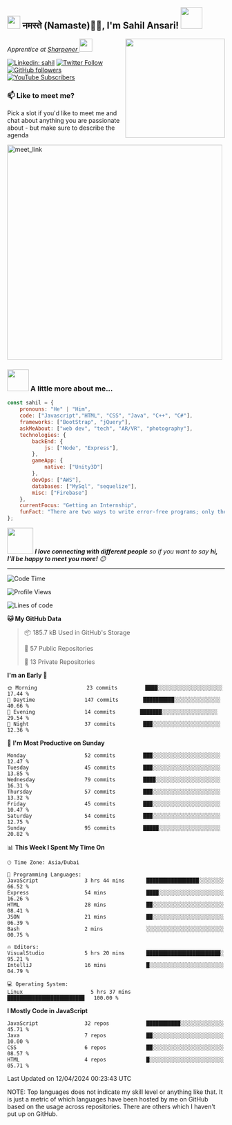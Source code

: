 <h2><img src="https://emojis.slackmojis.com/emojis/images/1531849430/4246/blob-sunglasses.gif?1531849430" width="30"/> नमस्ते (Namaste)🙏🏻, I'm Sahil Ansari! <img src="https://media.giphy.com/media/12oufCB0MyZ1Go/giphy.gif" width="50"></h2>
<img align='right' src="https://media.giphy.com/media/M9gbBd9nbDrOTu1Mqx/giphy.gif" width="230">
<p><em>Apprentice at <a href="https://www.sharpener.tech/">Sharpener
</a><img src="https://media.giphy.com/media/WUlplcMpOCEmTGBtBW/giphy.gif" width="30"> 
</em></p>

[![Linkedin: sahil](https://img.shields.io/badge/-sahil-blue?style=flat-square&logo=Linkedin&logoColor=white&link=https://www.linkedin.com/in/sahilansari01/)](https://www.linkedin.com/in/sahilansari01/)
[![Twitter Follow](https://img.shields.io/twitter/follow/sahilansari01?label=Follow)](https://twitter.com/intent/follow?screen_name=sahilansari01)
[![GitHub followers](https://img.shields.io/github/followers/sahil-ansari01?label=Followers&style=social)](https://github.com/sahilansari01)
[![YouTube Subscribers](https://img.shields.io/youtube/channel/subscribers/UCtGKTv9O8srPEFcvBYY0nkQ?label=Subscribers&style=social)](https://www.youtube.com/channel/UCtGKTv9O8srPEFcvBYY0nkQ)


### 📫 Like to meet me?

Pick a slot if you'd like to meet me and chat about anything you are passionate about - but make sure to describe the agenda

<a href="https://calendly.com/sahilansari01/30min" target="_blank"><img width="498" alt="meet_link" src="https://user-images.githubusercontent.com/15426564/144297439-f530f383-e73e-41e0-9914-a9b7d3f432e5.png"></a>

### <img src="https://media.giphy.com/media/VgCDAzcKvsR6OM0uWg/giphy.gif" width="50"> A little more about me...  

```javascript
const sahil = {
    pronouns: "He" | "Him",
    code: ["Javascript","HTML", "CSS", "Java", "C++", "C#"],
    frameworks: ["BootStrap", "jQuery"],
    askMeAbout: ["web dev", "tech", "AR/VR", "photography"],
    technologies: {
        backEnd: {
            js: ["Node", "Express"],
        },
        gameApp: {
            native: ["Unity3D"]
        },
        devOps: ["AWS"],
        databases: ["MySql", "sequelize"],
        misc: ["Firebase"]
    },
    currentFocus: "Getting an Internship",
    funFact: "There are two ways to write error-free programs; only the third one works"
};
```

<img src="https://media.giphy.com/media/LnQjpWaON8nhr21vNW/giphy.gif" width="60"> <em><b>I love connecting with different people</b> so if you want to say <b>hi, I'll be happy to meet you more!</b> 😊</em>

---
<!--START_SECTION:waka-->
![Code Time](http://img.shields.io/badge/Code%20Time-2%2C64%20hrs%2038%20mins-blue)

![Profile Views](http://img.shields.io/badge/Profile%20Views-163-blue)

![Lines of code](https://img.shields.io/badge/From%20Hello%20World%20I%27ve%20Written-35%20thousand%20lines%20of%20code-blue)

**🐱 My GitHub Data** 

> 📦 185.7 kB Used in GitHub's Storage 
 > 
> 📜 57 Public Repositories 
 > 
> 🔑 13 Private Repositories 
 > 
**I'm an Early 🐤** 

```text
🌞 Morning                23 commits         ████░░░░░░░░░░░░░░░░░░░░░   17.44 % 
🌆 Daytime                147 commits        ██████████░░░░░░░░░░░░░░░   40.66 % 
🌃 Evening                14 commits        ███████░░░░░░░░░░░░░░░░░░   29.54 % 
🌙 Night                  37 commits         ███░░░░░░░░░░░░░░░░░░░░░░   12.36 % 
```
📅 **I'm Most Productive on Sunday** 

```text
Monday                   52 commits         ███░░░░░░░░░░░░░░░░░░░░░░   12.47 % 
Tuesday                  45 commits         ███░░░░░░░░░░░░░░░░░░░░░░   13.85 % 
Wednesday                79 commits         ████░░░░░░░░░░░░░░░░░░░░░   16.31 % 
Thursday                 57 commits         ███░░░░░░░░░░░░░░░░░░░░░░   13.32 % 
Friday                   45 commits         ███░░░░░░░░░░░░░░░░░░░░░░   10.47 % 
Saturday                 54 commits         ███░░░░░░░░░░░░░░░░░░░░░░   12.75 % 
Sunday                   95 commits         █████░░░░░░░░░░░░░░░░░░░░   20.82 % 
```


📊 **This Week I Spent My Time On** 

```text
🕑︎ Time Zone: Asia/Dubai

💬 Programming Languages: 
JavaScript               3 hrs 44 mins       █████████████████░░░░░░░░   66.52 % 
Express                  54 mins             ████░░░░░░░░░░░░░░░░░░░░░   16.26 % 
HTML                     28 mins             ██░░░░░░░░░░░░░░░░░░░░░░░   08.41 % 
JSON                     21 mins             ██░░░░░░░░░░░░░░░░░░░░░░░   06.39 % 
Bash                     2 mins              ░░░░░░░░░░░░░░░░░░░░░░░░░   00.75 % 

🔥 Editors: 
VisualStudio             5 hrs 20 mins       ████████████████████████░   95.21 % 
IntelliJ                 16 mins             █░░░░░░░░░░░░░░░░░░░░░░░░   04.79 % 

💻 Operating System: 
Linux                      5 hrs 37 mins       █████████████████████████   100.00 % 
```

**I Mostly Code in JavaScript** 

```text
JavaScript               32 repos            ███████████░░░░░░░░░░░░░░   45.71 % 
Java                     7 repos             ██░░░░░░░░░░░░░░░░░░░░░░░   10.00 % 
CSS                      6 repos             ██░░░░░░░░░░░░░░░░░░░░░░░   08.57 % 
HTML                     4 repos             █░░░░░░░░░░░░░░░░░░░░░░░░   05.71 % 
```




 Last Updated on 12/04/2024 00:23:43 UTC
<!--END_SECTION:waka-->

NOTE: Top languages does not indicate my skill level or anything like that. It is just a metric of which languages have been hosted by me on GitHub based on the usage across repositories. There are others which I haven't put up on GitHub.
